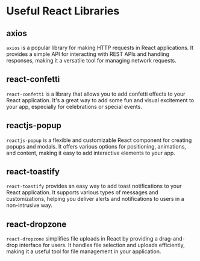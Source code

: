 # Useful React Libraries

## axios
`axios` is a popular library for making HTTP requests in React applications. It provides a simple API for interacting with REST APIs and handling responses, making it a versatile tool for managing network requests.

## react-confetti
`react-confetti` is a library that allows you to add confetti effects to your React application. It's a great way to add some fun and visual excitement to your app, especially for celebrations or special events.

## reactjs-popup
`reactjs-popup` is a flexible and customizable React component for creating popups and modals. It offers various options for positioning, animations, and content, making it easy to add interactive elements to your app.

## react-toastify
`react-toastify` provides an easy way to add toast notifications to your React application. It supports various types of messages and customizations, helping you deliver alerts and notifications to users in a non-intrusive way.

## react-dropzone
`react-dropzone` simplifies file uploads in React by providing a drag-and-drop interface for users. It handles file selection and uploads efficiently, making it a useful tool for file management in your application.
